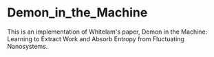 # Demon_in_the_Machine
This is an implementation of Whitelam's paper, Demon in the Machine: Learning to Extract Work and Absorb Entropy from Fluctuating Nanosystems.
